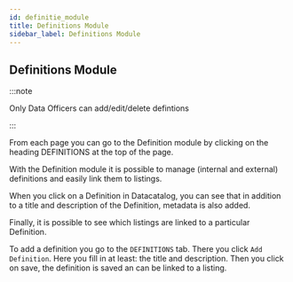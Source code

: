 ```yaml
---
id: definitie_module
title: Definitions Module
sidebar_label: Definitions Module
---
```


## Definitions Module

:::note

Only Data Officers can add/edit/delete defintions

:::

From each page you can go to the Definition module by clicking on the heading DEFINITIONS at the top of the page.

With the Definition module it is possible to manage (internal and external) definitions and easily link them to listings.

When you click on a Definition in Datacatalog, you can see that in addition to a title and description of the Definition, metadata is also added.

Finally, it is possible to see which listings are linked to a particular Definition.

To add a definition you go to the `DEFINITIONS` tab. There you click `Add Definition`. Here you fill in at least: the title and description. Then you click on save, the definition is saved an can be linked to a listing.
